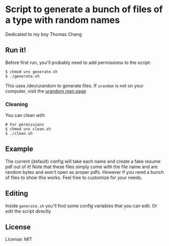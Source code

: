 # Script to generate a bunch of files of a type with random names

Dedicated to my boy Thomas Chang

## Run it!
Before first run, you'll probably need to add permissions to the script:
```
$ chmod u+x generate.sh
$ ./generate.sh
```

This uses /dev/urandom to generate files. If `urandom` is not on your computer, visit the [urandom man page](https://linux.die.net/man/4/urandom)

### Cleaning
You can clean with
```
# For permissions
$ chmod u+x clean.sh
$ ./clean.sh
```

## Example
The current (default) config will take each name and create a fake resume pdf out of it! Note that these files simply come with the file name and are random bytes and won't open as proper pdfs. However if you need a bunch of files to show this works. Feel free to customize for your needs.

## Editing
Inside `generate.sh` you'll find some config variables that you can edit. Or edit the script directly

## License
License: MIT

